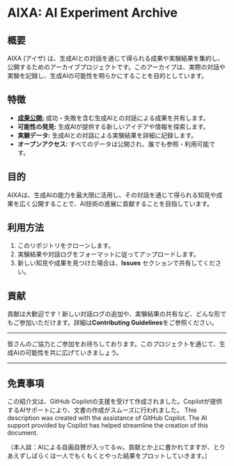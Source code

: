 # AIXA: AI Experiment Archive

## 概要
AIXA (アイザ) は、生成AIとの対話を通じて得られる成果や実験結果を集約し、公開するためのアーカイブプロジェクトです。このアーカイブは、実際の対話や実験を記録し、生成AIの可能性を明らかにすることを目的としています。

## 特徴
- [**成果公開:**](https://github.com/t2k2pp/AIXA/blob/main/CONTENTLIST.md) 成功・失敗を含む生成AIとの対話による成果を共有します。
- **可能性の発見:** 生成AIが提供する新しいアイデアや情報を探索します。
- **実験データ:** 生成AIとの対話による実験結果を詳細に記録します。
- **オープンアクセス:** すべてのデータは公開され、誰でも参照・利用可能です。

## 目的
AIXAは、生成AIの能力を最大限に活用し、その対話を通じて得られる知見や成果を広く公開することで、AI技術の進展に貢献することを目指しています。

## 利用方法
1. このリポジトリをクローンします。
2. 実験結果や対話ログをフォーマットに従ってアップロードします。
3. 新しい知見や成果を見つけた場合は、**Issues** セクションで共有してください。

## 貢献
貢献は大歓迎です！新しい対話ログの追加や、実験結果の共有など、どんな形でもご参加いただけます。詳細は**Contributing Guidelines**をご参照ください。

---

皆さんのご協力とご参加をお待ちしております。このプロジェクトを通じて、生成AIの可能性を共に広げていきましょう。

---
## 免責事項
この紹介文は、GitHub Copilotの支援を受けて作成されました。Copilotが提供するAIサポートにより、文書の作成がスムーズに行われました。
This description was created with the assistance of GitHub Copilot. The AI support provided by Copilot has helped streamline the creation of this document.

（本人談：AIによる自画自賛が入ってるｗ。貢献とか上に書かれてますが、とりあえずしばらくは一人でもくもくとやった結果をプロットしていきます。）
